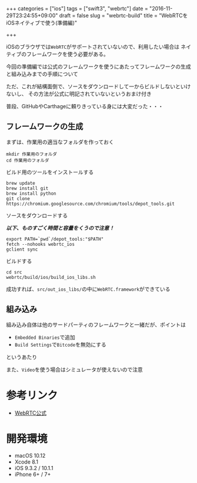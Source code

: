 +++
categories = ["ios"]
tags = ["swift3", "webrtc"]
date = "2016-11-29T23:24:55+09:00"
draft = false
slug = "webrtc-build"
title = "WebRTCをiOSネイティブで使う(準備編)"

+++

iOSのブラウザでは`WebRTC`がサポートされていないので、利用したい場合は
ネイティブのフレームワークを使う必要がある。

今回の準備編では公式のフレームワークを使うにあたってフレームワークの生成と組み込みまでの手順について

<!--more-->

ただ、これが結構面倒で、ソースをダウンロードして一からビルドしないといけないし、
その方法が公式に明記されていないというおまけ付き

普段、GitHubやCarthageに頼りきっている身には大変だった・・・

## フレームワークの生成
まずは、作業用の適当なフォルダを作っておく
```
mkdir 作業用のフォルダ
cd 作業用のフォルダ
```

ビルド用のツールをインストールする
```
brew update
brew install git
brew install python
git clone https://chromium.googlesource.com/chromium/tools/depot_tools.git
```

ソースをダウンロードする

***以下、ものすごく時間と容量をくうので注意！***

```
export PATH=`pwd`/depot_tools:"$PATH"
fetch --nohooks webrtc_ios
gclient sync
```

ビルドする
```
cd src
webrtc/build/ios/build_ios_libs.sh
```

成功すれば、`src/out_ios_libs/`の中に`WebRTC.framework`ができている

## 組み込み
組み込み自体は他のサードパーティのフレームワークと一緒だが、ポイントは

- `Embedded Binaries`で追加
- `Build Settings`で`Bitcode`を無効にする

というあたり

また、`Video`を使う場合はシミュレータが使えないので注意


# 参考リンク
- [WebRTC公式](https://webrtc.org/native-code/)


# 開発環境
- macOS 10.12
- Xcode 8.1
- iOS 9.3.2 / 10.1.1
- iPhone 6+ / 7+

